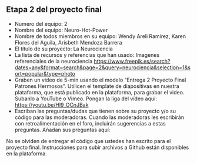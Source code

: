 ## Etapa 2 del proyecto final

- Numero del equipo: 2
- Nombre del equipo: Neuro-Hot-Power
- Nombre de todos miembros en su equipo: Wendy Areli Ramirez, Karen Flores del Aguila, Arisbeth Mendoza Barrera
- El título de su proyecto: La Neurociencia
- La lista de recursos y referencias que han usado:
Imagenes referenciales de la neurociencia https://www.freepik.es/search?dates=any&format=search&page=2&query=neurociencia&selection=1&sort=popular&type=photo
- Graben un video de 5-min usando el modelo “Entrega 2 Proyecto Final Patrones Hermosos”. Utilicen el template de diapositivas en nuestra plataforma, que está publicado en la plataforma, para grabar el video. Subanlo a YouTube o Vimeo. Pongan la liga del vídeo aquí: https://youtu.be/Hl9_OCnJBak
- Escriban las preguntas/dudas que tienen sobre su proyecto y/o su código para las moderadoras. Cuando las moderadoras les escribirán con retroalimentación en el foro, incluirán sugerencias a estas preguntas. Añadan sus preguntas aquí:

No se olviden de entregar el código que ustedes han escrito para el proyecto final. Instrucciones para subir archivos a Github están disponibles en la plataforma.
